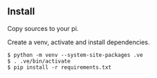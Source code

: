 
## Install

Copy sources to your pi.

Create a venv, activate and install dependencies.

```shell
$ python -m venv --system-site-packages .ve
$ . .ve/bin/activate
$ pip install -r requirements.txt 
```
